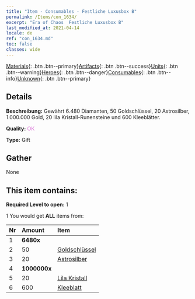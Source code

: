 ```yaml
---
title: "Item - Consumables - Festliche Luxusbox B"
permalink: /Items/con_1634/
excerpt: "Era of Chaos  Festliche Luxusbox B"
last_modified_at: 2021-04-14
locale: de
ref: "con_1634.md"
toc: false
classes: wide
---
```

 [Materials](/de/Items/){: .btn .btn--primary}[Artifacts](/de/Items/Artifacts/){: .btn .btn--success}[Units](/de/Items/Units/){: .btn .btn--warning}[Heroes](/de/Items/Heroes/){: .btn .btn--danger}[Consumables](/de/Items/Consumables/){: .btn .btn--info}[Unknown](/de/Items/Unknown/){: .btn .btn--primary}

## Details
 **Beschreibung:** Gewährt 6.480 Diamanten, 50 Goldschlüssel, 20 Astrosilber, 1.000.000 Gold, 20 lila Kristall-Runensteine und 600 Kleeblätter.

 **Quality:** <span style="color: #DA70D6">OK</span>

 **Type:** Gift

## Gather

  None

## This item contains:

 **Required Level to open:** 1

 1 You would get **ALL** items  from:

  | Nr | Amount |     Item    |
  |:---|:-------|:------------|
  | 1 |  **6480x** | <i class="fas fa-gem"/> |  | 
  | 2 | 50 | [Goldschlüssel](/de/Items/con_783/) | 
  | 3 | 20 | [Astrosilber](/de/Items/con_969/) | 
  | 4 |  **1000000x** | <i class="fas fa-coins"/> |  | 
  | 5 | 20 | [Lila Kristall](/de/Items/con_720/) | 
  | 6 | 600 | [Kleeblatt](/de/Items/con_537/) | 
